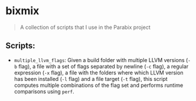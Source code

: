 # bixmix
> A collection of scripts that I use in the Parabix project

## Scripts:
- `multiple_llvm_flags`: Given a build folder with multiple LLVM versions (`-b` flag), a file with a set of flags separated by newline (`-c` flag), a regular expression (`-x` flag), a file with the folders where which LLVM version has been installed (`-l` flag) and a file target (`-t` flag), this script computes multiple combinations of the flag set and performs runtime comparisons using `perf`.
